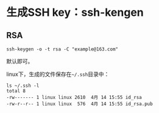 # 生成SSH key：ssh-kengen

## RSA

```shell
ssh-keygen -o -t rsa -C "example@163.com"
```

默认即可。

linux下，生成的文件保存在`~/.ssh`目录中：

```shell
ls ~/.ssh -l
total 8
-rw------- 1 linux linux 2610  4月 14 15:55 id_rsa
-rw-r--r-- 1 linux linux  576  4月 14 15:55 id_rsa.pub
```

